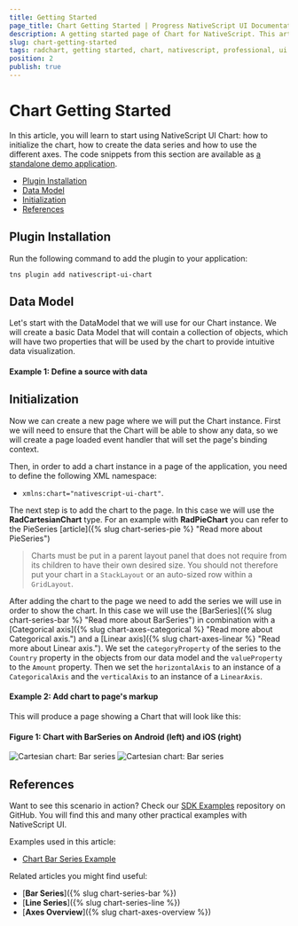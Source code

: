 ```yaml
---
title: Getting Started
page_title: Chart Getting Started | Progress NativeScript UI Documentation
description: A getting started page of Chart for NativeScript. This article explains what are the steps to create a chart instance from scratch.
slug: chart-getting-started
tags: radchart, getting started, chart, nativescript, professional, ui
position: 2
publish: true
---
```


# Chart Getting Started

In this article, you will learn to start using NativeScript UI Chart: how to initialize the chart, how to create the data series and how to use the different axes. The code snippets from this section are available as [a standalone demo application](https://github.com/NativeScript/nativescript-ui-samples).

* [Plugin Installation](#plugin-installation)
* [Data Model](#data-model)
* [Initialization](#initialization)
* [References](#references)

## Plugin Installation

Run the following command to add the plugin to your application:

```
tns plugin add nativescript-ui-chart
```

## Data Model

Let's start with the DataModel that we will use for our Chart instance. We will create a basic Data Model that will contain a collection of objects, which will have two properties that will be used by the chart to provide intuitive data visualization.

#### Example 1: Define a source with data

<snippet id='categorical-source'/>

## Initialization

Now we can create a new page where we will put the Chart instance. First we will need to ensure that the Chart will be able to show any data, so we will create a page loaded event handler that will set the page's binding context.

Then, in order to add a chart instance in a page of the application, you need to define the following XML namespace:

* `xmlns:chart="nativescript-ui-chart"`.

The next step is to add the chart to the page. In this case we will use the **RadCartesianChart** type. For an example with **RadPieChart** you can refer to the PieSeries [article]({% slug chart-series-pie %} "Read more about PieSeries")

> Charts must be put in a parent layout panel that does not require from its children to have their own desired size. You should not therefore put your chart in a `StackLayout` or an auto-sized row within a `GridLayout`.

After adding the chart to the page we need to add the series we will use in order to show the chart. In this case we will use the [BarSeries]({% slug chart-series-bar %} "Read more about BarSeries") in combination with a [Categorical axis]({% slug chart-axes-categorical %} "Read more about Categorical axis.") and a [Linear axis]({% slug chart-axes-linear %} "Read more about Linear axis."). We set the `categoryProperty` of the series to the `Country` property in the objects from our data model and the `valueProperty` to the `Amount` property.
Then we set the `horizontalAxis` to an instance of a `CategoricalAxis` and the `verticalAxis` to an instance of a `LinearAxis`.

#### Example 2: Add chart to page's markup

<snippet id='bar-series'/>

This will produce a page showing a Chart that will look like this:

#### Figure 1: Chart with BarSeries on Android (left) and iOS (right)

![Cartesian chart: Bar series](../../img/ns_ui/bar_series_android.png "Bar series on Android.") ![Cartesian chart: Bar series](../../img/ns_ui/bar_series_ios.png "Bar series on iOS.")

## References

Want to see this scenario in action?
Check our [SDK Examples](https://github.com/NativeScript/nativescript-ui-samples) repository on GitHub. You will find this and many other practical examples with NativeScript UI.

Examples used in this article:

* [Chart Bar Series Example](https://github.com/NativeScript/nativescript-ui-samples/tree/master/chart/app/examples/series/bar)

Related articles you might find useful:

* [**Bar Series**]({% slug chart-series-bar %})
* [**Line Series**]({% slug chart-series-line %})
* [**Axes Overview**]({% slug chart-axes-overview %})
